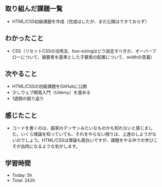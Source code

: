 ## 取り組んだ課題一覧
- HTML/CSS初級課題を作成（完成はしたが、まだ公開はできておらず）
## わかったこと
- CSS（リセットCSSの活用法、box-sizingはどう設定すべきか、オーバーフローについて、親要素を基準とした子要素の配置について、widthの意義）
## 次やること
- HTML/CSSの初級課題をGitHubに公開
- 少しウェブ開発入門（Udemy）を進める
- 1週間の振り返り
## 感じたこと
- コードを書くのは、画家のデッサンみたいなものかも知れないと感じました。いくら理論を知っていても、それをやらない限りは、上達のしようがないのでしょう。HTML/CSSは理論も面白いですが、課題をやる中での学びこそが血肉になるような気がします。
## 学習時間
- Today: 5h
- Total: 242h
